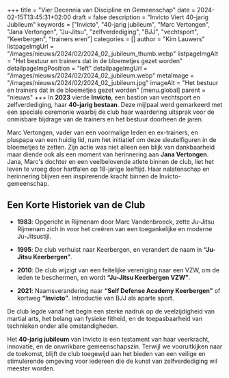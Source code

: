 +++
title = "Vier Decennia van Discipline en Gemeenschap"
date = 2024-02-15T13:45:31+02:00
draft = false
description = "Invicto Viert 40-jarig Jubileum"
keywords = ["Invicto", "40-jarig jubileum", "Marc Vertongen", "Jana Vertongen", "Ju-Jitsu", "zelfverdediging", "BJJ", "vechtsport", "Keerbergen", "trainers eren"]
categories = []
author = "Kim Lauwers"
listpageImgUrl = "/images/nieuws/2024/02/2024_02_jubileum_thumb.webp"
listpageImgAlt = "Het bestuur en trainers dat in de bloemetjes gezet worden"
detailpageImgPosition = "left"
detailpageImgUrl = "/images/nieuws/2024/02/2024_02_jubileum.webp"
metaImage = "/images/nieuws/2024/02/2024_02_jubileum.jpg"
imageAlt = "Het bestuur en trainers dat in de bloemetjes gezet worden"
[menu.global]
    parent = "nieuws"
+++
In **2023** vierde **Invicto**, een bastion van vechtsport en zelfverdediging, haar **40-jarig bestaan**. Deze mijlpaal werd gemarkeerd met een speciale ceremonie waarbij de club haar waardering uitsprak voor de onmisbare bijdrage van de trainers en het bestuur doorheen de jaren.

Marc Vertongen, vader van een voormalige leden en ex-trainers, en pluspapa van een huidig lid, nam het initiatief om deze sleutelfiguren in de bloemetjes te zetten. Zijn actie was niet alleen een blijk van dankbaarheid maar diende ook als een moment van herinnering aan **Jana Vertongen**. Jana, Marc's dochter en een veelbelovende atlete binnen de club, liet het leven te vroeg door hartfalen op 18-jarige leeftijd. Haar nalatenschap en herinnering blijven een inspirerende kracht binnen de Invicto-gemeenschap.

## Een Korte Historiek van de Club

- **1983**: Opgericht in Rijmenam door Marc Vandenbroeck, zette Ju-Jitsu Rijmenam zich in voor het creëren van een toegankelijke en moderne Ju-Jitsustijl.

- **1995**: De club verhuist naar Keerbergen, en verandert de naam in **“Ju-Jitsu Keerbergen”**.

- **2010**: De club wijzigt van een feitelijke vereniging naar een VZW, om de leden te beschermen, en wordt **“Ju-Jitsu Keerbergen VZW”**.

- **2021**: Naamsverandering naar **“Self Defense Academy Keerbergen”** of kortweg **“Invicto”**. Introductie van BJJ als aparte sport.

De club legde vanaf het begin een sterke nadruk op de veelzijdigheid van martial arts, het belang van fysieke fitheid, en de toepasbaarheid van technieken onder alle omstandigheden.

Het **40-jarig jubileum** van Invicto is een testament van haar veerkracht, innovatie, en de onwrikbare gemeenschapszin. Terwijl we vooruitkijken naar de toekomst, blijft de club toegewijd aan het bieden van een veilige en stimulerende omgeving voor iedereen die de kunst van zelfverdediging wil meester worden.

